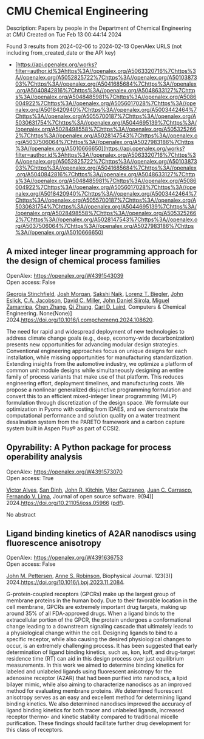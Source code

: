 # CMU Chemical Engineering
Description: Papers by people in the Department of Chemical Engineering at CMU
Created on Tue Feb 13 00:44:14 2024

Found 3 results from 2024-02-06 to 2024-02-13
OpenAlex URLS (not including from_created_date or the API key)
- [https://api.openalex.org/works?filter=author.id%3Ahttps%3A//openalex.org/A5063320716%7Chttps%3A//openalex.org/A5052825722%7Chttps%3A//openalex.org/A5010387303%7Chttps%3A//openalex.org/A5041685684%7Chttps%3A//openalex.org/A5040842816%7Chttps%3A//openalex.org/A5048633127%7Chttps%3A//openalex.org/A5048485981%7Chttps%3A//openalex.org/A5086004922%7Chttps%3A//openalex.org/A5056017028%7Chttps%3A//openalex.org/A5018420940%7Chttps%3A//openalex.org/A5003442464%7Chttps%3A//openalex.org/A5055700187%7Chttps%3A//openalex.org/A5030631754%7Chttps%3A//openalex.org/A5044695139%7Chttps%3A//openalex.org/A5028498558%7Chttps%3A//openalex.org/A5053252662%7Chttps%3A//openalex.org/A5028147543%7Chttps%3A//openalex.org/A5037506064%7Chttps%3A//openalex.org/A5027983186%7Chttps%3A//openalex.org/A5010666650](https://api.openalex.org/works?filter=author.id%3Ahttps%3A//openalex.org/A5063320716%7Chttps%3A//openalex.org/A5052825722%7Chttps%3A//openalex.org/A5010387303%7Chttps%3A//openalex.org/A5041685684%7Chttps%3A//openalex.org/A5040842816%7Chttps%3A//openalex.org/A5048633127%7Chttps%3A//openalex.org/A5048485981%7Chttps%3A//openalex.org/A5086004922%7Chttps%3A//openalex.org/A5056017028%7Chttps%3A//openalex.org/A5018420940%7Chttps%3A//openalex.org/A5003442464%7Chttps%3A//openalex.org/A5055700187%7Chttps%3A//openalex.org/A5030631754%7Chttps%3A//openalex.org/A5044695139%7Chttps%3A//openalex.org/A5028498558%7Chttps%3A//openalex.org/A5053252662%7Chttps%3A//openalex.org/A5028147543%7Chttps%3A//openalex.org/A5037506064%7Chttps%3A//openalex.org/A5027983186%7Chttps%3A//openalex.org/A5010666650)

## A mixed integer linear programming approach for the design of chemical process families   

OpenAlex: https://openalex.org/W4391543039    
Open access: False
    
[Georgia Stinchfield](https://openalex.org/A5007541692), [Josh Morgan](https://openalex.org/A5086695747), [Sakshi Naik](https://openalex.org/A5054628015), [Lorenz T. Biegler](https://openalex.org/A5052825722), [John Eslick](https://openalex.org/A5054865843), [C.A. Jacobson](https://openalex.org/A5045412845), [David C. Miller](https://openalex.org/A5061592458), [John Daniel Siirola](https://openalex.org/A5047681120), [Miguel Zamarripa](https://openalex.org/A5015881602), [Chen Zhang](https://openalex.org/A5034855502), [Qi Zhang](https://openalex.org/A5026984704), [Carl D. Laird](https://openalex.org/A5030631754), Computers & Chemical Engineering. None(None)] 2024.https://doi.org/10.1016/j.compchemeng.2024.108620.
    
The need for rapid and widespread deployment of new technologies to address climate change goals (e.g., deep, economy-wide decarbonization) presents new opportunities for advancing modular design strategies. Conventional engineering approaches focus on unique designs for each installation, while missing opportunities for manufacturing standardization. Extending insights from the automotive industry, we optimize a platform of common unit module designs while simultaneously designing an entire family of process variants that make use of that platform. This reduces engineering effort, deployment timelines, and manufacturing costs. We propose a nonlinear generalized disjunctive programming formulation and convert this to an efficient mixed-integer linear programming (MILP) formulation through discretization of the design space. We formulate our optimization in Pyomo with costing from IDAES, and we demonstrate the computational performance and solution quality on a water treatment desalination system from the PARETO framework and a carbon capture system built in Aspen Plus® as part of CCSI2.    

    

## Opyrability: A Python package for process operability analysis   

OpenAlex: https://openalex.org/W4391573070    
Open access: True
    
[Victor Alves](https://openalex.org/A5033439256), [San Dinh](https://openalex.org/A5059801671), [John R. Kitchin](https://openalex.org/A5003442464), [Vitor Gazzaneo](https://openalex.org/A5028703671), [Juan C. Carrasco](https://openalex.org/A5049224685), [Fernando V. Lima](https://openalex.org/A5008955099), Journal of open source software. 9(94)] 2024.https://doi.org/10.21105/joss.05966 ([pdf](https://joss.theoj.org/papers/10.21105/joss.05966.pdf)).
    
No abstract    

    

## Ligand binding kinetics of A2AR nanodiscs using fluorescence anisotropy   

OpenAlex: https://openalex.org/W4391636753    
Open access: False
    
[John M. Pettersen](https://openalex.org/A5053137050), [Anne S. Robinson](https://openalex.org/A5053252662), Biophysical Journal. 123(3)] 2024.https://doi.org/10.1016/j.bpj.2023.11.2084.
    
G-protein-coupled receptors (GPCRs) make up the largest group of membrane proteins in the human body. Due to their favorable location in the cell membrane, GPCRs are extremely important drug targets, making up around 35% of all FDA-approved drugs. When a ligand binds to the extracellular portion of the GPCR, the protein undergoes a conformational change leading to a downstream signaling cascade that ultimately leads to a physiological change within the cell. Designing ligands to bind to a specific receptor, while also causing the desired physiological changes to occur, is an extremely challenging process. It has been suggested that early determination of ligand binding kinetics, such as, kon, koff, and drug-target residence time (RT) can aid in this design process over just equilibrium measurements. In this work we aimed to determine binding kinetics for labeled and unlabeled ligands using fluorescent anisotropy for the adenosine receptor (A2AR) that had been purified into nanodiscs, a lipid bilayer mimic, while also aiming to characterize nanodiscs as an improved method for evaluating membrane proteins. We determined fluorescent anisotropy serves as an easy and excellent method for determining ligand binding kinetics. We also determined nanodiscs improved the accuracy of ligand binding kinetics for both tracer and unlabeled ligands, increased receptor thermo- and kinetic stability compared to traditional micelle purification. These findings should facilitate further drug development for this class of receptors.    

    
